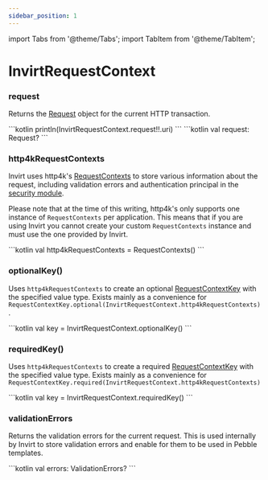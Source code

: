```yaml
---
sidebar_position: 1
---
```


import Tabs from '@theme/Tabs';
import TabItem from '@theme/TabItem';

# InvirtRequestContext

### request

Returns the [Request](https://www.http4k.org/api/org.http4k.core/-request/index.html) object for
the current HTTP transaction.

<Tabs>
  <TabItem value="example" label="Example" default>
    ```kotlin
    println(InvirtRequestContext.request!!.uri)
    ```
  </TabItem>
  <TabItem value="declaration" label="Declaration">
    ```kotlin
    val request: Request?
    ```
  </TabItem>
</Tabs>

### http4kRequestContexts

Invirt uses http4k's [RequestContexts](https://www.http4k.org/guide/howto/attach_context_to_a_request/) to
store various information about the request, including validation errors and authentication principal
in the [security module](/docs/framework/security/overview).

Please note that at the time of this writing, http4k's only supports one instance of `RequestContexts`
per application. This means that if you are using Invirt you cannot create your custom `RequestContexts` instance
and must use the one provided by Invirt.

<Tabs>
  <TabItem value="declaration" label="Declaration" default>
    ```kotlin
    val http4kRequestContexts = RequestContexts()
    ```
  </TabItem>
</Tabs>

### optionalKey()
Uses `http4kRequestContexts` to create an optional [RequestContextKey](https://www.http4k.org/api/http4k-core/org.http4k.lens/-request-context-key/index.html)
with the specified value type. Exists mainly as a convenience for `RequestContextKey.optional(InvirtRequestContext.http4kRequestContexts)`.

<Tabs>
  <TabItem value="example" label="Example" default>
    ```kotlin
    val key = InvirtRequestContext.optionalKey<String>()
    ```
  </TabItem>
</Tabs>


### requiredKey()
Uses `http4kRequestContexts` to create a required [RequestContextKey](https://www.http4k.org/api/http4k-core/org.http4k.lens/-request-context-key/index.html)
with the specified value type. Exists mainly as a convenience for `RequestContextKey.required(InvirtRequestContext.http4kRequestContexts)`

<Tabs>
  <TabItem value="example" label="Example" default>
    ```kotlin
    val key = InvirtRequestContext.requiredKey<String>()
    ```
  </TabItem>
</Tabs>


### validationErrors

Returns the validation errors for the current request. This is used internally by Invirt
to store validation errors and enable for them to be used in Pebble templates.

<Tabs>
    <TabItem value="declaration" label="Declaration" default>
    ```kotlin
    val errors: ValidationErrors?
    ```
    </TabItem>
</Tabs>
